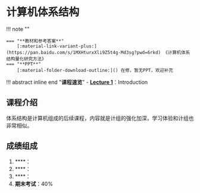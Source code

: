 # **计算机体系结构**

!!! note ""    
    
    === "**教材和参考答案**"
        [:material-link-variant-plus:](https://pan.baidu.com/s/1MXHturxXli9Z5t4g-Md3sg?pwd=6rkd) 《计算机体系结构量化研究方法》
    === "**PPT**"
        [:material-folder-download-outline:]() 在修，暂无PPT，欢迎补充

!!! abstract inline end "**课程速览**"
    - [**Lecture 1**](体系结构_L1.md)：Introduction

## **课程介绍**

体系结构是计算机组成的后续课程，内容就是计组的强化加深，学习体验和计组也非常相似。

## **成绩组成**

1. ****：
2. ****：
3. ****：
4. **期末考试**：40%